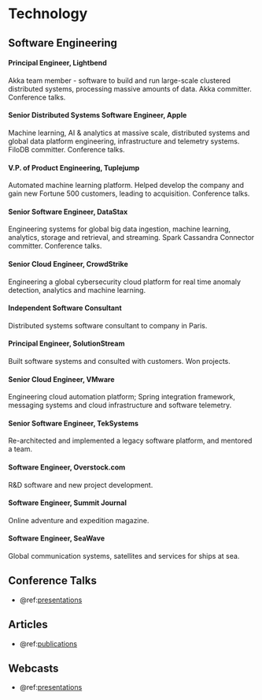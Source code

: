 # Technology

## Software Engineering

#### Principal Engineer, Lightbend 
Akka team member - software to build and run large-scale clustered distributed systems, processing massive amounts of data. Akka committer. Conference talks.

#### Senior Distributed Systems Software Engineer, Apple
Machine learning, AI & analytics at massive scale, distributed systems and global data platform engineering, infrastructure and telemetry systems. FiloDB committer. Conference talks.

#### V.P. of Product Engineering, Tuplejump
Automated machine learning platform. Helped develop the company and gain new Fortune 500 customers, leading to acquisition. Conference talks.

#### Senior Software Engineer, DataStax 
Engineering systems for global big data ingestion, machine learning, analytics, storage and retrieval, and streaming. Spark Cassandra Connector committer. Conference talks.

#### Senior Cloud Engineer, CrowdStrike 
Engineering a global cybersecurity cloud platform for real time anomaly detection, analytics and machine learning.

#### Independent Software Consultant
Distributed systems software consultant to company in Paris.

#### Principal Engineer, SolutionStream
Built software systems and consulted with customers. Won projects.

#### Senior Cloud Engineer, VMware 
Engineering cloud automation platform; Spring integration framework, messaging systems and cloud infrastructure and software telemetry.

#### Senior Software Engineer, TekSystems
Re-architected and implemented a legacy software platform, and mentored a team.

#### Software Engineer, Overstock.com
R&D software and new project development. 

#### Software Engineer, Summit Journal
Online adventure and expedition magazine.

#### Software Engineer, SeaWave
Global communication systems, satellites and services for ships at sea.

## Conference Talks

* @ref:[presentations](presentations.md)

## Articles

* @ref:[publications](publications.md)

## Webcasts

* @ref:[presentations](webcasts.md)